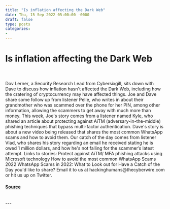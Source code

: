 ```yaml
---
title: "Is inflation affecting the Dark Web"
date: Thu, 15 Sep 2022 05:00:00 -0000
draft: false
type: posts
categories: 
- 
---
```

# Is inflation affecting the Dark Web

<br/>

<br/>
Dov Lerner, a Security Research Lead from Cybersixgill, sits down with Dave to discuss how inflation hasn't affected the Dark Web, including how the cratering of cryptocurrency may have affected things. Joe and Dave share some follow up from listener Pelle, who writes in about their grandmother who was scammed over the phone for her PIN, among other information, allowing the scammers to get away with much more than money. This week, Joe's story comes from a listener named Kyle, who shared an article about protecting against AiTM (adversary-in-the-middle) phishing techniques that bypass multi-factor authentication. Dave's story is about a new video being released that shares the most common WhatsApp scams and how to avoid them. Our catch of the day comes from listener Vlad, who shares his story regarding an email he received stating he is owed 1 million dollars, and how he's not falling for the scammer’s latest attempt. Links to stories: Protect against AiTM/ MFA phishing attacks using Microsoft technology How to avoid the most common WhatsApp Scams 2022 WhatsApp Scams in 2022: What to Look out for Have a Catch of the Day you'd like to share? Email it to us at hackinghumans@thecyberwire.com or hit us up on Twitter.

#### [Source](https://thecyberwire.com/podcasts/hacking-humans/212/notes)

<br/>
---
